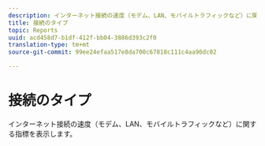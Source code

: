 ```yaml
---
description: インターネット接続の速度（モデム、LAN、モバイルトラフィックなど）に関する指標を表示します。
title: 接続のタイプ
topic: Reports
uuid: acd458d7-b1df-412f-bb04-3886d393c2f0
translation-type: tm+mt
source-git-commit: 99ee24efaa517e8da700c67818c111c4aa90dc02

---
```



# 接続のタイプ

インターネット接続の速度（モデム、LAN、モバイルトラフィックなど）に関する指標を表示します。

